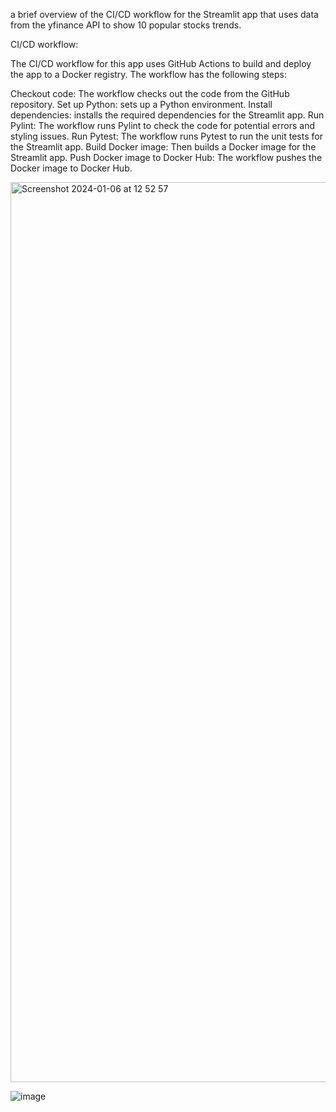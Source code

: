 a brief overview of the CI/CD workflow for the Streamlit app that uses data from the yfinance API to show 10 popular stocks trends.

CI/CD workflow:

The CI/CD workflow for this app uses GitHub Actions to build and deploy the app to a Docker registry. The workflow has the following steps:

Checkout code: The workflow checks out the code from the GitHub repository.
Set up Python:  sets up a Python environment.
Install dependencies:  installs the required dependencies for the Streamlit app.
Run Pylint: The workflow runs Pylint to check the code for potential errors and styling issues.
Run Pytest: The workflow runs Pytest to run the unit tests for the Streamlit app.
Build Docker image: Then builds a Docker image for the Streamlit app.
Push Docker image to Docker Hub: The workflow pushes the Docker image to Docker Hub.

<img width="1440" alt="Screenshot 2024-01-06 at 12 52 57" src="https://github.com/Malatesh-Patil-67/streamlit/assets/107174504/a43ceed1-5e1f-462d-9de4-1e30e4e4c4c5">



![image](https://github.com/Malatesh-Patil-67/streamlit_cicd/assets/107174504/d7000042-138e-4c59-82bd-1cb474a9b764)




